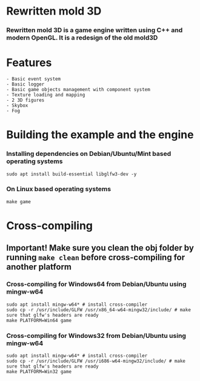 # Rewritten mold 3D
### Rewritten mold 3D is a game engine written using C++ and modern OpenGL. It is a redesign of the old mold3D 

# Features
    - Basic event system
    - Basic logger
    - Basic game objects management with component system
    - Texture loading and mapping
    - 2 3D figures
    - Skybox
    - Fog
    
# Building the example and the engine

### Installing dependencies on Debian/Ubuntu/Mint based operating systems
```
sudo apt install build-essential libglfw3-dev -y
```

### On Linux based operating systems
```
make game
```

# Cross-compiling
## Important! Make sure you clean the obj folder by running ```make clean``` before cross-compiling for another platform

### Cross-compiling for Windows64 from Debian/Ubuntu using mingw-w64
```
sudo apt install mingw-w64* # install cross-compiler
sudo cp -r /usr/include/GLFW /usr/x86_64-w64-mingw32/include/ # make sure that glfw's headers are ready
make PLATFORM=Win64 game
```

### Cross-compiling for Windows32 from Debian/Ubuntu using mingw-w64
```
sudo apt install mingw-w64* # install cross-compiler
sudo cp -r /usr/include/GLFW /usr/i686-w64-mingw32/include/ # make sure that glfw's headers are ready
make PLATFORM=Win32 game
```
